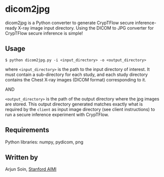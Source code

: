 # dicom2jpg

dicom2jpg is a Python converter to generate CrypTFlow secure inference-ready X-ray image input directory. Using the DICOM to JPG converter for CrypTFlow secure inference is simple!

## Usage

```
$ python dicom2jpg.py -i <input_directory> -o <output_directory>
```
where ``<input_directory>`` is the path to the input directory of interest. It must contain a sub-directory for each study, and each study directory contains the Chest X-ray images (DICOM format)
corresponding to it.

AND 

``<output_directory>`` is the path of the output directory where the jpg images are stored. This output directory generated matches exactly what is required by the ``client`` as input image directory (see client instructions) to run a secure inference experiment with CrypTFlow. 


## Requirements
Python libraries: numpy, pydicom, png

## Written by
Arjun Soin, [Stanford AIMI](https://aimi.stanford.edu/)
